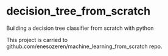 # decision_tree_from_scratch
Building a decision tree classifier from scratch with python

This project is carried to github.com/enesozeren/machine_learning_from_scratch repo.
